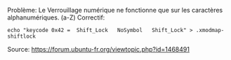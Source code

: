 Problème: Le Verrouillage numérique ne fonctionne que sur les caractères alphanumériques. (a-Z)
Correctif:
```
echo "keycode 0x42 =  Shift_Lock   NoSymbol   Shift_Lock" > .xmodmap-shiftlock
``` 

Source: https://forum.ubuntu-fr.org/viewtopic.php?id=1468491
